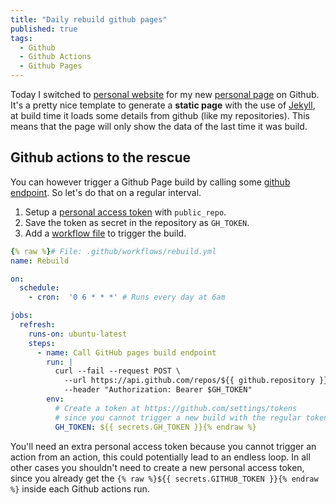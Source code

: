 ```yaml
---
title: "Daily rebuild github pages"
published: true
tags:
  - Github
  - Github Actions
  - Github Pages
---
```


Today I switched to [personal website](https://github.com/github/personal-website) for my new [personal page](https://static.svrooij.nl) on Github.
It's a pretty nice template to generate a **static page** with the use of [Jekyll](https://jekyllrb.com/), at build time it loads some details from github (like my repositories).
This means that the page will only show the data of the last time it was build.

## Github actions to the rescue

You can however trigger a Github Page build by calling some [github endpoint](https://developer.github.com/v3/repos/pages/#request-a-github-pages-build).
So let's do that on a regular interval.

1. Setup a [personal access token](https://github.com/settings/tokens) with `public_repo`.
2. Save the token as secret in the repository as `GH_TOKEN`.
3. Add a [workflow file](https://github.com/svrooij/svrooij.github.io/tree/master/.github/workflows/rebuild.yml) to trigger the build.

```yml
{% raw %}# File: .github/workflows/rebuild.yml
name: Rebuild

on:
  schedule:
    - cron:  '0 6 * * *' # Runs every day at 6am

jobs:
  refresh:
    runs-on: ubuntu-latest
    steps:
      - name: Call GitHub pages build endpoint
        run: |
          curl --fail --request POST \
            --url https://api.github.com/repos/${{ github.repository }}/pages/builds \
            --header "Authorization: Bearer $GH_TOKEN"
        env:
          # Create a token at https://github.com/settings/tokens
          # since you cannot trigger a new build with the regular token.
          GH_TOKEN: ${{ secrets.GH_TOKEN }}{% endraw %}
```

You'll need an extra personal access token because you cannot trigger an action from an action, this could potentially lead to an endless loop. In all other cases you shouldn't need to create a new personal access token, since you already get the `{% raw %}${{ secrets.GITHUB_TOKEN }}{% endraw %}` inside each Github actions run.
